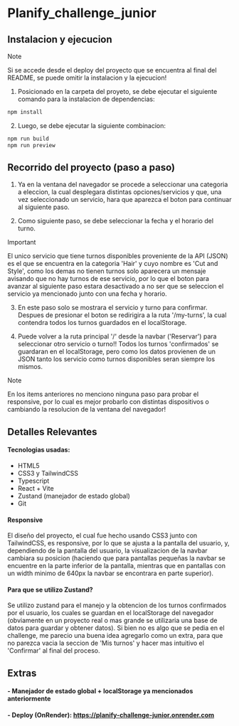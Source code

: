 # Planify_challenge_junior
## Instalacion y ejecucion
> [!NOTE]
> Si se accede desde el deploy del proyecto que se encuentra al final del README, se puede omitir la instalacion y la ejecucion!
1. Posicionado en la carpeta del proyeto, se debe ejecutar el siguiente comando para la instalacion de dependencias:

```sh
npm install
```

2. Luego, se debe ejecutar la siguiente combinacion:

```sh
npm run build
npm run preview
```
    
## Recorrido del proyecto (paso a paso)
1. Ya en la ventana del navegador se procede a seleccionar una categoria a eleccion, la cual desplegara distintas opciones/servicios y que, una vez seleccionado un servicio, hara que aparezca el boton para continuar al siguiente paso.
   
2. Como siguiente paso, se debe seleccionar la fecha y el horario del turno.
> [!IMPORTANT]
> El unico servicio que tiene turnos disponibles proveniente de la API (JSON) es el que se encuentra en la categoria 'Hair' y cuyo nombre es 'Cut and Style', como los demas no tienen turnos solo aparecera un mensaje avisando que no hay turnos de ese servicio, por lo que el boton para avanzar al siguiente paso estara desactivado a no ser que se seleccion el servicio ya mencionado junto con una fecha y horario.
   
3. En este paso solo se mostrara el servicio y turno para confirmar. Despues de presionar el boton se redirigira a la ruta '/my-turns', la cual contendra todos los turnos guardados en el localStorage.
   
4. Puede volver a la ruta principal '/' desde la navbar ('Reservar') para seleccionar otro servicio o turno!! Todos los turnos 'confirmados' se guardaran en el localStorage, pero como los datos provienen de un JSON tanto los servicio como turnos disponibles seran siempre los mismos.

> [!NOTE]
> En los items anteriores no menciono ninguna paso para probar el responsive, por lo cual es mejor probarlo con distintas dispositivos o cambiando la resolucion de la ventana del navegador!

## Detalles Relevantes
#### Tecnologias usadas: 
- HTML5
- CSS3 y TailwindCSS
- Typescript
- React + Vite
- Zustand (manejador de estado global)
- Git

#### Responsive
El diseño del proyecto, el cual fue hecho usando CSS3 junto con TailwindCSS, es responsive, por lo que se ajusta a la pantalla del usuario, y, dependiendo de la pantalla del usuario, la visualizacion de la navbar cambiara su posicion (haciendo que para pantallas pequeñas la navbar se encuentre en la parte inferior de la pantalla, mientras que en pantallas con un width minimo de 640px la navbar se encontrara en parte superior).

#### Para que se utilizo Zustand?
Se utilizo zustand para el manejo y la obtencion de los turnos confirmados por el usuario, los cuales se guardan en el localStorage del navegador (obviamente en un proyecto real o mas grande se utilizaria una base de datos para guardar y obtener datos). Si bien no es algo que se pedia en el challenge, me parecio una buena idea agregarlo como un extra, para que no parezca vacia la seccion de 'Mis turnos' y hacer mas intuitivo el 'Confirmar' al final del proceso.

## Extras
#### - Manejador de estado global + localStorage ya mencionados anteriormente
#### - Deploy (OnRender): https://planify-challenge-junior.onrender.com
